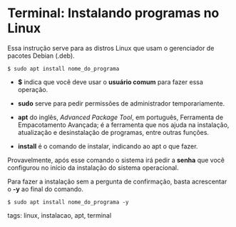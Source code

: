 # Terminal: Instalando programas no Linux


Essa instrução serve para as distros Linux que usam o gerenciador de pacotes Debian (.deb).

```
$ sudo apt install nome_do_programa
```

- **$** indica que você deve usar o **usuário comum** para fazer essa operação.

- **sudo** serve para pedir permissões de administrador temporariamente.

- **apt** do inglês, *Advanced Package Tool*, em português, Ferramenta de Empacotamento Avançada; é a ferramenta que nos ajuda na instalação, atualização e desinstalação de programas, entre outras funções.

- **install** é o comando de instalar, indicando ao apt o que fazer.

Provavelmente, após esse comando o sistema irá pedir a **senha** que você configurou no início da instalação do sistema operacional.

Para fazer a instalação sem a pergunta de confirmação, basta acrescentar o **-y** ao final do comando.

```
$ sudo apt install nome_do_programa -y
```

tags: linux, instalacao, apt, terminal
